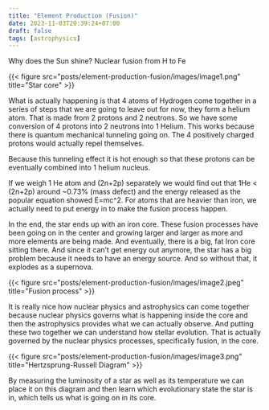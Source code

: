 ```yaml
---
title: "Element Production (Fusion)"
date: 2023-11-03T20:39:24+07:00
draft: false
tags: [astrophysics]
---
```


Why does the Sun shine? Nuclear fusion from H to Fe

{{< figure src="posts/element-production-fusion/images/image1.png" title="Star core" >}}

What is actually happening is that 4 atoms of Hydrogen come together in a series of steps that we are going to leave out for now, they form a helium atom. That is made from 2 protons and 2 neutrons. So we have some conversion of 4 protons into 2 neutrons into 1 Helium. This works because there is quantum mechanical tunneling going on. The 4 positively charged protons would actually repel themselves.

Because this tunneling effect it is hot enough so that these protons can be eventually combined into 1 helium nucleus.

If we weigh 1 He atom and (2n+2p) separately we would find out that 1He < (2n+2p) around ~0.73% (mass defect) and the energy released as the popular equation showed E=mc^2. For atoms that are heavier than iron, we actually need to put energy in to make the fusion process happen.

In the end, the star ends up with an iron core. These fusion processes have been going on in the center and growing larger and larger as more and more elements are being made. And eventually, there is a big, fat Iron core sitting there. And since it can’t get energy out anymore, the star has a big problem because it needs to have an energy source. And so without that, it explodes as a supernova.

{{< figure src="posts/element-production-fusion/images/image2.jpeg" title="Fusion process" >}}

It is really nice how nuclear physics and astrophysics can come together because nuclear physics governs what is happening inside the core and then the astrophysics provides what we can actually observe. And putting these two together we can understand how stellar evolution. That is actually governed by the nuclear physics processes, specifically fusion, in the core. 

{{< figure src="posts/element-production-fusion/images/image3.png" title="Hertzsprung-Russell Diagram" >}}

By measuring the luminosity of a star as well as its temperature we can place it on this diagram and then learn which evolutionary state the star is in, which tells us what is going on in its core.